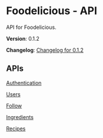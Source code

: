 # Foodelicious - API

API for Foodelicious.

**Version**: 0.1.2

**Changelog**: [Changelog for 0.1.2](https://github.com/rubRU/foodelicious/blob/master/source/server/CHANGELOG.md)

## APIs

[Authentication](https://github.com/rubRU/foodelicious/wiki/Authentication-API)

[Users](https://github.com/rubRU/foodelicious/wiki/Users-API)

[Follow](https://github.com/rubRU/foodelicious/wiki/Follow-API)

[Ingredients](https://github.com/rubRU/foodelicious/wiki/Ingredients-API)

[Recipes](https://github.com/rubRU/foodelicious/wiki/Recipes-API)

